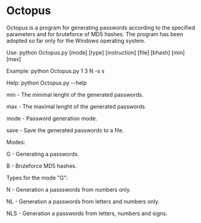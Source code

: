 # Octopus
Octopus is a program for generating passwords according to the specified parameters and for bruteforce of MD5 hashes. The program has been adopted so far only for the Windows operating system.

Use: python Octopus.py [mode] [type] [instruction] [file] [bhash] [min] [max]

Example: python Octopus.py 1 3 N -s s

Help: python Octopus.py --help

min - The minimal lenght of the generated passwords.

max - The maximal lenght of the generated passwords.

mode - Password generation mode.

save - Save the generated passwords to a file.

Modes:

G - Generating a passwords.

B - Bruteforce MD5 hashes.

Types for the mode "G":

N - Generation a passswords from numbers only.

NL - Generation a passwords from letters and numbers only.

NLS - Generation a passwords from letters, numbers and signs.
